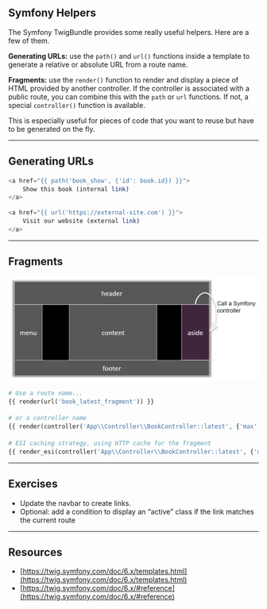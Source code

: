 ## Symfony Helpers

The Symfony TwigBundle provides some really useful helpers. Here are a few of them.

**Generating URLs:** use the `path()` and `url()` functions inside a template to generate a relative or absolute URL from a route name.

**Fragments:** use the `render()` function to render and display a piece of HTML provided by another controller. If the controller is associated with a public route, you can combine this with the `path` or `url` functions. If not, a special `controller()` function is available.

This is especially useful for pieces of code that you want to reuse but have to be generated on the fly.

---

## Generating URLs

```php
<a href="{{ path('book_show', {'id': book.id}) }}">
    Show this book (internal link)
</a>
```

```php
<a href="{{ url('https://external-site.com') }}">
    Visit our website (external link)
</a>
```

---

## Fragments

![4.7.1](../assets/04-Twig/7-Symfony%20helpers/4.7.1.png)

```php
# Use a route name...
{{ render(url('book_latest_fragment')) }}

# or a controller name
{{ render(controller('App\\Controller\\BookController::latest', {'max': 3})) }}

# ESI caching strategy, using HTTP cache for the fragment
{{ render_esi(controller('App\\Controller\\BookController::latest', {'max': 3})) }}
```

---

## Exercises

- Update the navbar to create links.
- Optional: add a condition to display an “active” class if the link matches the current route

---

## Resources

- [https://twig.symfony.com/doc/6.x/templates.html](https://twig.symfony.com/doc/6.x/templates.html)
- [https://twig.symfony.com/doc/6.x/#reference](https://twig.symfony.com/doc/6.x/#reference)

